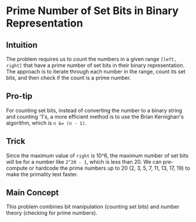 # Prime Number of Set Bits in Binary Representation

## Intuition

The problem requires us to count the numbers in a given range `[left, right]` that have a prime number of set bits in their binary representation. The approach is to iterate through each number in the range, count its set bits, and then check if the count is a prime number.

## Pro-tip

For counting set bits, instead of converting the number to a binary string and counting '1's, a more efficient method is to use the Brian Kernighan's algorithm, which is `n &= (n - 1)`.

## Trick

Since the maximum value of `right` is 10^6, the maximum number of set bits will be for a number like `2^20 - 1`, which is less than 20. We can pre-compute or hardcode the prime numbers up to 20 (2, 3, 5, 7, 11, 13, 17, 19) to make the primality test faster.

## Main Concept

This problem combines bit manipulation (counting set bits) and number theory (checking for prime numbers).
